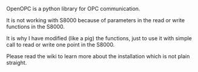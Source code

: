 OpenOPC is a python library for OPC communication.

It is not working with S8000 because of parameters in the read or write functions in the S8000.

It is why I have modified (like a pig) the functions, just to use it with simple call to read or write one point in the S8000.

Please read the wiki to learn more about the installation which is not plain straight.
